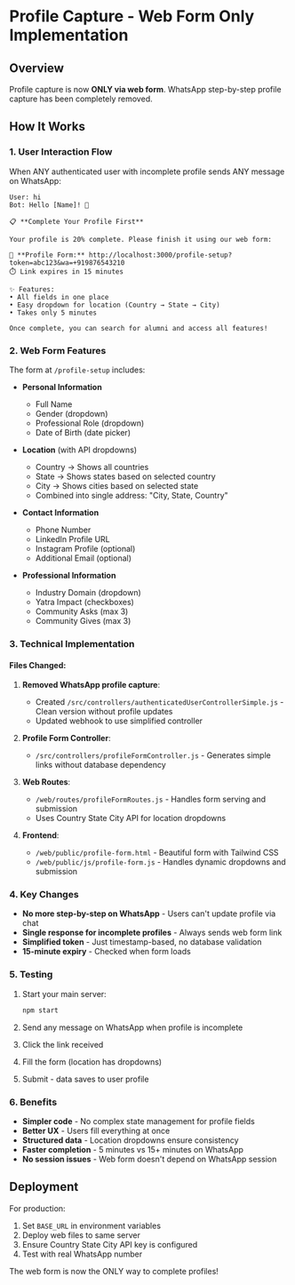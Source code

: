 # Profile Capture - Web Form Only Implementation

## Overview

Profile capture is now **ONLY via web form**. WhatsApp step-by-step profile capture has been completely removed.

## How It Works

### 1. **User Interaction Flow**

When ANY authenticated user with incomplete profile sends ANY message on WhatsApp:

```
User: hi
Bot: Hello [Name]! 👋

📋 **Complete Your Profile First**

Your profile is 20% complete. Please finish it using our web form:

🔗 **Profile Form:** http://localhost:3000/profile-setup?token=abc123&wa=+919876543210
⏱️ Link expires in 15 minutes

✨ Features:
• All fields in one place
• Easy dropdown for location (Country → State → City)
• Takes only 5 minutes

Once complete, you can search for alumni and access all features!
```

### 2. **Web Form Features**

The form at `/profile-setup` includes:

- **Personal Information**
  - Full Name
  - Gender (dropdown)
  - Professional Role (dropdown)
  - Date of Birth (date picker)

- **Location** (with API dropdowns)
  - Country → Shows all countries
  - State → Shows states based on selected country
  - City → Shows cities based on selected state
  - Combined into single address: "City, State, Country"

- **Contact Information**
  - Phone Number
  - LinkedIn Profile URL
  - Instagram Profile (optional)
  - Additional Email (optional)

- **Professional Information**
  - Industry Domain (dropdown)
  - Yatra Impact (checkboxes)
  - Community Asks (max 3)
  - Community Gives (max 3)

### 3. **Technical Implementation**

#### Files Changed:
1. **Removed WhatsApp profile capture**:
   - Created `/src/controllers/authenticatedUserControllerSimple.js` - Clean version without profile updates
   - Updated webhook to use simplified controller

2. **Profile Form Controller**:
   - `/src/controllers/profileFormController.js` - Generates simple links without database dependency

3. **Web Routes**:
   - `/web/routes/profileFormRoutes.js` - Handles form serving and submission
   - Uses Country State City API for location dropdowns

4. **Frontend**:
   - `/web/public/profile-form.html` - Beautiful form with Tailwind CSS
   - `/web/public/js/profile-form.js` - Handles dynamic dropdowns and submission

### 4. **Key Changes**

- **No more step-by-step on WhatsApp** - Users can't update profile via chat
- **Single response for incomplete profiles** - Always sends web form link
- **Simplified token** - Just timestamp-based, no database validation
- **15-minute expiry** - Checked when form loads

### 5. **Testing**

1. Start your main server:
   ```bash
   npm start
   ```

2. Send any message on WhatsApp when profile is incomplete

3. Click the link received

4. Fill the form (location has dropdowns)

5. Submit - data saves to user profile

### 6. **Benefits**

- **Simpler code** - No complex state management for profile fields
- **Better UX** - Users fill everything at once
- **Structured data** - Location dropdowns ensure consistency
- **Faster completion** - 5 minutes vs 15+ minutes on WhatsApp
- **No session issues** - Web form doesn't depend on WhatsApp session

## Deployment

For production:
1. Set `BASE_URL` in environment variables
2. Deploy web files to same server
3. Ensure Country State City API key is configured
4. Test with real WhatsApp number

The web form is now the ONLY way to complete profiles!